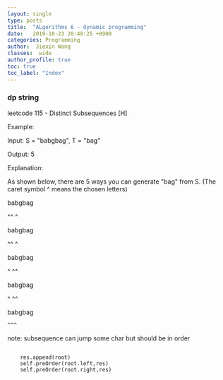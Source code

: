 ```yaml
---
layout: single
type: posts
title:  "ALgorithms 6 - dynamic programming"
date:   2019-10-23 20:48:25 +0900
categories: Programming
author:  Jiexin Wang
classes:  wide
author_profile: true
toc: true
toc_label: "Index"
---
```


### dp string

leetcode 115 - Distinct Subsequences [H]

Example:

Input: S = "babgbag", T = "bag"

Output: 5

Explanation:

As shown below, there are 5 ways you can generate "bag" from S.
(The caret symbol ^ means the chosen letters)

babgbag

^^ ^

babgbag

^^    ^

babgbag

^    ^^

babgbag

  ^  ^^

babgbag

    ^^^

note: subsequence can jump some char but should be in order



```python      

```



        res.append(root)
        self.preOrder(root.left,res)
        self.preOrder(root.right,res)
```
